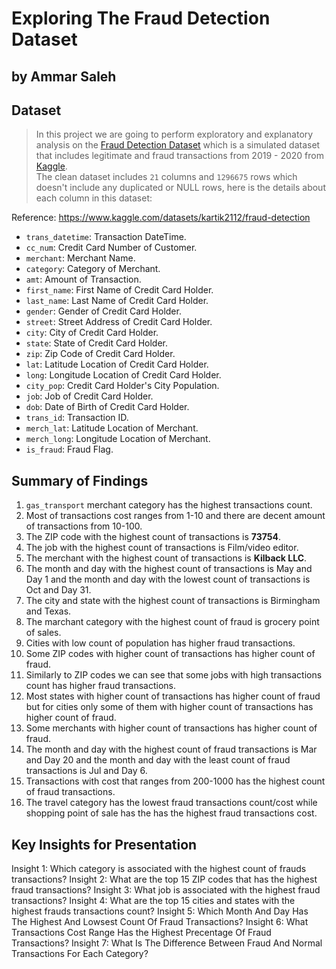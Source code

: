 # Exploring The Fraud Detection Dataset
## by Ammar Saleh

## Dataset

> In this project we are going to perform exploratory and explanatory analysis on the <ins>[Fraud Detection Dataset](https://www.kaggle.com/datasets/kartik2112/fraud-detection)</ins> which is a simulated dataset that includes legitimate and fraud transactions from 2019 - 2020 from <ins>[Kaggle](https://www.kaggle.com/)</ins>.  
The clean dataset includes `21` columns and `1296675` rows which doesn't include any duplicated or NULL rows, here is the details about each column in this dataset:

Reference: https://www.kaggle.com/datasets/kartik2112/fraud-detection
* `trans_datetime`: Transaction DateTime.
* `cc_num`: Credit Card Number of Customer.
* `merchant`: Merchant Name.
* `category`: Category of Merchant.
* `amt`: Amount of Transaction.
* `first_name`: First Name of Credit Card Holder.
* `last_name`: Last Name of Credit Card Holder.
* `gender`: Gender of Credit Card Holder.
* `street`: Street Address of Credit Card Holder.
* `city`: City of Credit Card Holder.
* `state`: State of Credit Card Holder.
* `zip`: Zip Code of Credit Card Holder.
* `lat`: Latitude Location of Credit Card Holder.
* `long`: Longitude Location of Credit Card Holder.
* `city_pop`: Credit Card Holder's City Population.
* `job`: Job of Credit Card Holder.
* `dob`: Date of Birth of Credit Card Holder.
* `trans_id`: Transaction ID.
* `merch_lat`: Latitude Location of Merchant.
* `merch_long`: Longitude Location of Merchant.
* `is_fraud`: Fraud Flag.


## Summary of Findings
1. `gas_transport` merchant category has the highest transactions count.
2. Most of transactions cost ranges from 1-10 and there are decent amount of transactions from 10-100.
3. The ZIP code with the highest count of transactions is **73754**.
4. The job with the highest count of transactions is Film/video editor.
5. The merchant with the highest count of transactions is **Kilback LLC**.
6. The month and day with the highest count of transactions is May and Day 1 and the month and day with the lowest count of transactions is Oct and Day 31.
7. The city and state with the highest count of transactions is Birmingham and Texas.
8. The marchant category with the highest count of fraud is grocery point of sales.
9. Cities with low count of population has higher fraud transactions.
10. Some ZIP codes with higher count of transactions has higher count of fraud.
11. Similarly to ZIP codes we can see that some jobs with high transactions count has higher fraud transactions.
12. Most states with higher count of transactions has higher count of fraud but for cities only some of them with higher count of transactions has higher count of fraud.
13. Some merchants with higher count of transactions has higher count of fraud.
14. The month and day with the highest count of fraud transactions is Mar and Day 20 and the month and day with the least count of fraud transactions is Jul and Day 6.
15. Transactions with cost that ranges from 200-1000 has the highest count of fraud transactions.
16. The travel category has the lowest fraud transactions count/cost while shopping point of sale has the has the highest fraud transactions cost.


## Key Insights for Presentation
Insight 1: Which category is associated with the highest count of frauds transactions?
Insight 2: What are the top 15 ZIP codes that has the highest fraud transactions?
Insight 3: What job is associated with the highest fraud transactions?
Insight 4: What are the top 15 cities and states with the highest frauds transactions count?
Insight 5: Which Month And Day Has The Highest And Lowsest Count Of Fraud Transactions?
Insight 6: What Transactions Cost Range Has the Highest Precentage Of Fraud Transactions?
Insight 7: What Is The Difference Between Fraud And Normal Transactions For Each Category?
